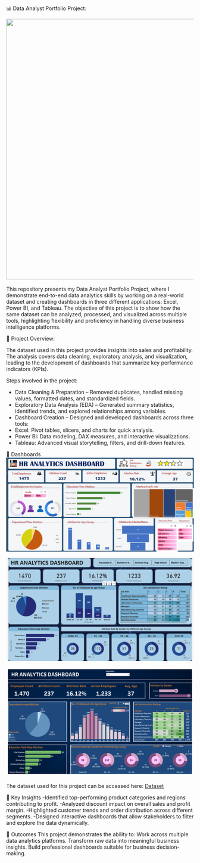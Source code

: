 📊 Data Analyst Portfolio Project:

<img width="1200" height="700" src= https://github.com/user-attachments/assets/3801b12f-61bc-4ba7-a6f6-85f6b216a229 >


This repository presents my Data Analyst Portfolio Project, where I demonstrate end-to-end data analytics skills by working on a real-world dataset and creating dashboards in three different applications: Excel, Power BI, and Tableau. The objective of this project is to show how the same dataset can be analyzed, processed, and visualized across multiple tools, highlighting flexibility and proficiency in handling diverse business intelligence platforms.


🔎 Project Overview:

The dataset used in this project provides insights into sales and profitability. The analysis covers data cleaning, exploratory analysis, and visualization, leading to the development of dashboards that summarize key performance indicators (KPIs).

Steps involved in the project:
* Data Cleaning & Preparation – Removed duplicates, handled missing values, formatted dates, and standardized fields.
* Exploratory Data Analysis (EDA) – Generated summary statistics, identified trends, and explored relationships among variables.
* Dashboard Creation – Designed and developed dashboards across three tools:
* Excel: Pivot tables, slicers, and charts for quick analysis.
* Power BI: Data modeling, DAX measures, and interactive visualizations.
* Tableau: Advanced visual storytelling, filters, and drill-down features.

📂 Dashboards
![Excel Dashboard](https://github.com/prakartisharmas/Data-Analyst-Portfolio-Project/blob/main/Excel%20Dashboard.png)

![Power BI Dashboard](https://github.com/prakartisharmas/Data-Analyst-Portfolio-Project/blob/main/Power%20BI%20Dashboard.png)

![Tableau Dashboard](https://github.com/prakartisharmas/Data-Analyst-Portfolio-Project/blob/main/Tableau%20Dashboard.png)


The dataset used for this project can be accessed here: [Dataset](https://github.com/prakartisharmas/Data-Analyst-Portfolio-Project/blob/main/HR%20DATA_Excel%20(1).xlsx)


📌 Key Insights
-Identified top-performing product categories and regions contributing to profit.
-Analyzed discount impact on overall sales and profit margin.
-Highlighted customer trends and order distribution across different segments.
-Designed interactive dashboards that allow stakeholders to filter and explore the data dynamically.


🚀 Outcomes
This project demonstrates the ability to:
Work across multiple data analytics platforms.
Transform raw data into meaningful business insights.
Build professional dashboards suitable for business decision-making.
